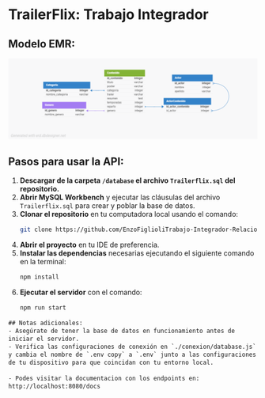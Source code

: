 # TrailerFlix: Trabajo Integrador

## Modelo EMR:
![EMR](./database/trailerflix_1.png)

## Pasos para usar la API:

1. **Descargar de la carpeta `/database` el archivo `Trailerflix.sql` del repositorio.**
2. **Abrir MySQL Workbench** y ejecutar las cláusulas del archivo `Trailerflix.sql` para crear y poblar la base de datos.
3. **Clonar el repositorio** en tu computadora local usando el comando:
   ```bash
   git clone https://github.com/EnzoFiglioliTrabajo-Integrador-Relacional-Backend-Diplomatura-UNTREF.git

4. **Abrir el proyecto** en tu IDE de preferencia.
5. **Instalar las dependencias** necesarias ejecutando el siguiente comando en la terminal:
   ```bash
   npm install
6. **Ejecutar el servidor** con el comando:
   ```bash
   npm run start
```
## Notas adicionales:
- Asegúrate de tener la base de datos en funcionamiento antes de iniciar el servidor.
- Verifica las configuraciones de conexión en `./conexion/database.js` y cambia el nombre de `.env copy` a `.env` junto a las configuraciones de tu dispositivo para que coincidan con tu entorno local.

- Podes visitar la documentacion con los endpoints en: http://localhost:8080/docs